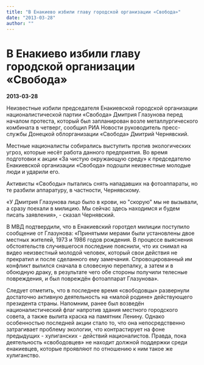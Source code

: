 ```yaml
---
title: "В Енакиево избили главу городской организации «Свобода»"
date: "2013-03-28"
author: ""
---
```


# В Енакиево избили главу городской организации «Свобода»

**2013-03-28** 

Неизвестные избили председателя Енакиевской городской организации националистической партии «Свобода» Дмитрия Глазунова перед началом протеста, который был запланирован возле металлургического комбината в четверг, сообщил РИА Новости руководитель пресс-службы Донецкой облорганизации «Свобода» Дмитрий Чернявский.

Местные националисты собирались выступить против экологических угроз, которые несёт работа данного предприятия. Во время подготовки к акции «За чистую окружающую среду» к председателю Енакиевской организации «Свобода» подошли неизвестные молодые люди и ударили его.

Активисты «Свободы» пытались снять нападавших на фотоаппараты, но те разбили аппаратуру, в частности, Чернявскому.

«У Дмитрия Глазунова лицо было в крови, но "скорую" мы не вызывали, а сразу поехали в милицию. Мы сейчас здесь находимся и будем писать заявления», - сказал Чернявский.

В МВД подтвердили, что в Енакиевский горотдел милиции поступило сообщение от Глазунова: «Принятыми мерами были установлены двое местных жителей, 1973 и 1986 годов рождения. В процессе выяснения обстоятельств случившегося последние пояснили, что их снимал на видео неизвестный молодой человек, который свои действия не прекратил и после сделанного ему замечания. Спровоцированный им конфликт вылился сначала в словесную перепалку, а затем и в обоюдную драку, в результате чего обе стороны получили телесные повреждения, и был повреждён фотоаппарат Глазунова».

Следует отметить, что в последнее время «свободовцы» развернули достаточно активную деятельность на «малой родине» действующего президента страны. Напомним, ранее был возведён националистический флаг напротив здания местного городского совета, а также вылита краска на памятник Ленину. Однако особенностью последней акции стало то, что она непосредственно затрагивает проблему экологии, что контрастирует на фоне предыдущих - хулиганских - действий националистов. Правда, пока деятельность «свободовцев» не находит должной поддержки среди енакиевцев, которые проявляют по отношению к ним такое же хулиганство.